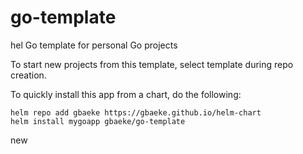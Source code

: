 # go-template
hel
Go template for personal Go projects

To start new projects from this template, select template during repo creation.

To quickly install this app from a chart, do the following:

```
helm repo add gbaeke https://gbaeke.github.io/helm-chart
helm install mygoapp gbaeke/go-template
```



new
